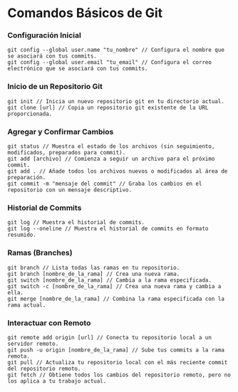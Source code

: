 # Comandos Básicos de Git

### Configuración Inicial
```shell I'm tab B
git config --global user.name "tu_nombre" // Configura el nombre que se asociará con tus commits.
git config --global user.email "tu_email" // Configura el correo electrónico que se asociará con tus commits.
```

### Inicio de un Repositorio Git
```shell
git init // Inicia un nuevo repositorio git en tu directorio actual.
git clone [url] // Copia un repositorio git existente de la URL proporcionada.
```

### Agregar y Confirmar Cambios
```shell
git status // Muestra el estado de los archivos (sin seguimiento, modificados, preparados para commit).
git add [archivo] // Comienza a seguir un archivo para el próximo commit.
git add . // Añade todos los archivos nuevos o modificados al área de preparación.
git commit -m "mensaje del commit" // Graba los cambios en el repositorio con un mensaje descriptivo.
```

### Historial de Commits
```shell
git log // Muestra el historial de commits.
git log --oneline // Muestra el historial de commits en formato resumido.
```

### Ramas (Branches)
```shell
git branch // Lista todas las ramas en tu repositorio.
git branch [nombre_de_la_rama] // Crea una nueva rama.
git switch [nombre_de_la_rama] // Cambia a la rama especificada.
git switch -c [nombre_de_la_rama] // Crea una nueva rama y cambia a ella.
git merge [nombre_de_la_rama] // Combina la rama especificada con la rama actual.
```

### Interactuar con Remoto
```shell
git remote add origin [url] // Conecta tu repositorio local a un servidor remoto.
git push -u origin [nombre_de_la_rama] // Sube tus commits a la rama remota.
git pull // Actualiza tu repositorio local con el más reciente commit del repositorio remoto.
git fetch // Obtiene todos los cambios del repositorio remoto, pero no los aplica a tu trabajo actual.
```